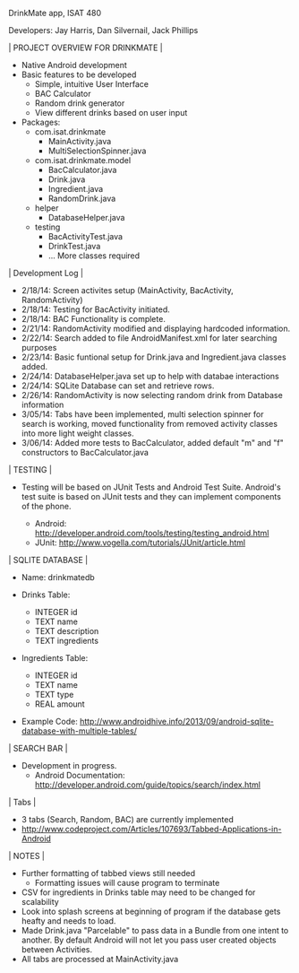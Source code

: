 DrinkMate app, ISAT 480

Developers: Jay Harris, Dan Silvernail, Jack Phillips

| PROJECT OVERVIEW FOR DRINKMATE |
  - Native Android development
  - Basic features to be developed
      - Simple, intuitive User Interface
      - BAC Calculator
      - Random drink generator
      - View different drinks based on user input
  - Packages: 
      - com.isat.drinkmate
        - MainActivity.java
        - MultiSelectionSpinner.java
      - com.isat.drinkmate.model
        - BacCalculator.java
        - Drink.java
        - Ingredient.java
        - RandomDrink.java
      - helper
        - DatabaseHelper.java
      - testing
        - BacActivityTest.java
        - DrinkTest.java
        - ... More classes required


| Development Log |

- 2/18/14: Screen activites setup (MainActivity, BacActivity, RandomActivity)
- 2/18/14: Testing for BacActivity initiated.
- 2/18/14: BAC Functionality is complete.
- 2/21/14: RandomActivity modified and displaying hardcoded information.
- 2/22/14: Search added to file AndroidManifest.xml for later searching purposes
- 2/23/14: Basic funtional setup for Drink.java and Ingredient.java classes added.
- 2/24/14: DatabaseHelper.java set up to help with databae interactions
- 2/24/14: SQLite Database can set and retrieve rows.
- 2/26/14: RandomActivity is now selecting random drink from Database information
- 3/05/14: Tabs have been implemented, multi selection spinner for search is working, moved functionality from removed activity classes into more light weight classes.
- 3/06/14: Added more tests to BacCalculator, added default "m" and "f" constructors to BacCalculator.java


| TESTING |

- Testing will be based on JUnit Tests and Android Test Suite. Android's test suite is based on JUnit tests and they can implement components of the phone. 
  
  - Android: http://developer.android.com/tools/testing/testing_android.html
  - JUnit: http://www.vogella.com/tutorials/JUnit/article.html
  

| SQLITE DATABASE  |

  - Name: drinkmatedb
  
  - Drinks Table:  
    - INTEGER id
    - TEXT name
    - TEXT description
    - TEXT ingredients
  
  - Ingredients Table: 
    - INTEGER id
    - TEXT name
    - TEXT type 
    - REAL amount
  
- Example Code: http://www.androidhive.info/2013/09/android-sqlite-database-with-multiple-tables/

| SEARCH BAR |

- Development in progress.
  - Android Documentation: http://developer.android.com/guide/topics/search/index.html

| Tabs |
- 3 tabs (Search, Random, BAC) are currently implemented
- http://www.codeproject.com/Articles/107693/Tabbed-Applications-in-Android

| NOTES |

- Further formatting of tabbed views still needed
  - Formatting issues will cause program to terminate
- CSV for ingredients in Drinks table may need to be changed for scalability
- Look into splash screens at beginning of program if the database gets heafty and needs to load.
- Made Drink.java "Parcelable" to pass data in a Bundle from one intent to another. By default Android will not let you pass user created objects between Activities.
- All tabs are processed at MainActivity.java

